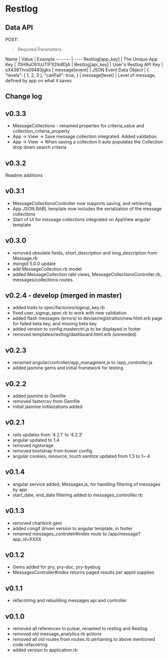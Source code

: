 Restlog
=======


Data API
---------

POST:

> Required Parameters


Name			          |  Value 		| Example
-------  |	----
Restlog[app_key] |  The Unique App Key | 70H9uC61UJTlF1I2Ik8DjA |
Restlog[api_key] | User's Restlog API Key | oX438Thrs09483jgks |
message[event] | JSON Event Data Object | {   "levels": [     1,     2,     3   ],   "canFail": true,   } |
message[level] | Level of message, defined by app on what it saves


Change log
-----------------
v0.3.3
-----
* MessageCollections - renamed propertes for criteria_value and collection_criteria_property
* App -> View -> Save message collection integrated.  Added validation.  
* App -> View -> When saving a colleciton it auto populates the Collection drop down search criteria

v0.3.2
-----
Readme additions

v0.3.1
-----
* MessageCollectionsController now supports saving, and retrieving
* App JSON.RABL template now includes the serialzation of the message collections
* Start of UI for message collections integrated on AppView angular template

v0.3.0
----
* removed obsolete fields, short_description and long_description from Message.rb
* mongid 5.0.0 update
* add MessageCollection.rb model
* added MessageCollection rabl views, MessageCollectionsController.rb, messages/collections routes.


v0.2.4 - develop (merged in master)
--------
* added traits to spec/factories/signup_key.rb
* fixed user_signup_spec.rb to work with new validiation
* added flash messages (errors) to devise/registraiton/new.html.erb page for failed beta key, and missing beta key
* added version to config.masterctrl.js to be displayed in footer
* removed templates/restlog/dashboard.html.erb (unneeded)

v0.2.3
----
* renamed angular/controller/app_managment.js to /app_controller.js
* added jasmine gems and initial framework for testing

v0.2.2
----
* added jasmine to Gemfile
* removed fastercsv from Gemfile
* initial jasmine initilazations added

v0.2.1
-----
* rails updates from '4.2.1' to '4.2.3'
* angular updated to 1.4
* removed ngstorage
* removed bootstrap from bower config
* angular cookies, resource, touch sanitize updated from 1.3 to 1~.4

v0.1.4
-----
* angular service added, Messages.js, for handling filtering of messages by app
* start_date, end_date filtering added to messages_controlller.rb


v0.1.3
------
* removed chartkick gem
* added congif driven version to angular template, in footer
* renamed messages_controlelr#index route to /app/message?app_id=XXXX

v0.1.2
------
* Gems added for pry, pry-doc, pry-byebug
* MessagesController#index returns paged results per appid supplies

v0.1.1
-----
* refacotring and rebuilding messages api and controller


v0.1.0
-----
* removed all references to pulsar, renamed to restlog and Restlog
* removed old message_analytics.rb actions
* removed all old routes from routes.rb pertaining to above mentioned code refacotring
* added version to application.rb
